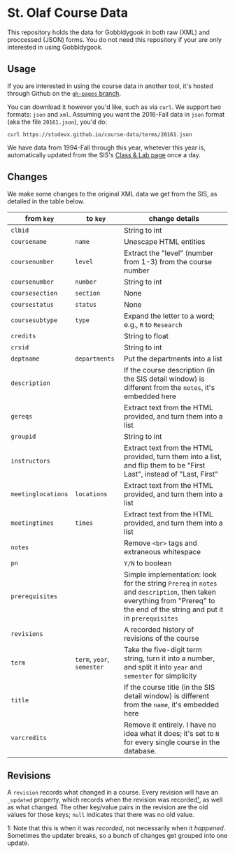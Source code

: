 St. Olaf Course Data
====================

This repository holds the data for Gobbldygook in both raw (XML) and proccessed (JSON) forms. You do not need this repository if your are only interested in using Gobbldygook.


## Usage

If you are interested in using the course data in another tool, it's hosted through Github on the [`gh-pages` branch](https://github.com/stodevx/course-data/tree/gh-pages).

You can download it however you'd like, such as via `curl`. We support two formats: `json` and `xml`. Assuming you want the 2016-Fall data in `json` format (aka the file `20161.json`), you'd do:

```console
curl https://stodevx.github.io/course-data/terms/20161.json
```

We have data from 1994-Fall through this year, whetever this year is, automatically updated from the SIS's [Class & Lab page](https://www.stolaf.edu/sis/public-aclasslab.cfm) once a day.


## Changes

We make some changes to the original XML data we get from the SIS, as detailed in the table below.

from `key` | to `key` | change details
----|-----|---
`clbid` | | String to int
`coursename` | `name` | Unescape HTML entities
`coursenumber` | `level` | Extract the "level" (number from 1-3) from the course number
`coursenumber` | `number` | String to int
`coursesection` | `section` | None
`coursestatus` | `status` | None
`coursesubtype` | `type` | Expand the letter to a word; e.g., `R` to `Research`
`credits` | | String to float
`crsid` | | String to int
`deptname` | `departments` | Put the departments into a list
`description` |  | If the course description (in the SIS detail window) is different from the `notes`, it's embedded here
`gereqs` | | Extract text from the HTML provided, and turn them into a list
`groupid` | | String to int
`instructors` | | Extract text from the HTML provided, turn them into a list, and flip them to be "First Last", instead of "Last, First"
`meetinglocations` | `locations` | Extract text from the HTML provided, and turn them into a list
`meetingtimes` | `times` | Extract text from the HTML provided, and turn them into a list
`notes` | | Remove `<br>` tags and extraneous whitespace
`pn` | | `Y/N` to boolean
`prerequisites` |  | Simple implementation: look for the string `Prereq` in `notes` and `description`, then taken everything from "Prereq" to the end of the string and put it in `prerequisites`
`revisions` |  | A recorded history of revisions of the course
`term` | `term`, `year`, `semester` | Take the five-digit term string, turn it into a number, and split it into `year` and `semester` for simplicity
`title` |  | If the course title (in the SIS detail window) is different from the `name`, it's embedded here
`varcredits` | | Remove it entirely. I have no idea what it does; it's set to `N` for every single course in the database.


## Revisions
A `revision` records what changed in a course. Every revision will have an `_updated` property, which records when the revision was recorded<a href="#fn-1">¹</a>, as well as what changed. The other key/value pairs in the revision are the old values for those keys; `null` indicates that there was no old value.

1: <a name="fn-1"/> Note that this is when it was _recorded_, not necessarily when it _happened_. Sometimes the updater breaks, so a bunch of changes get grouped into one update.
